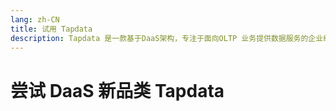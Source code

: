 ```yaml
---
lang: zh-CN
title: 试用 Tapdata
description: Tapdata 是一款基于DaaS架构，专注于面向OLTP 业务提供数据服务的企业级实时数据服务平台，通过对异构数据库实时同步，打通企业数据孤岛，统一管理企业数据。
---
```


# 尝试 DaaS 新品类 Tapdata

